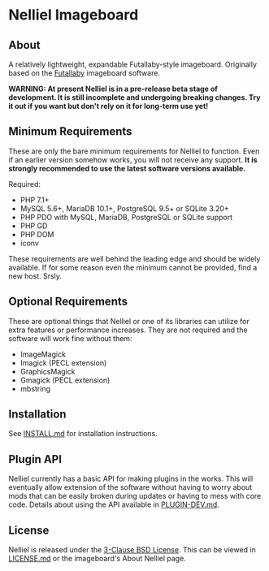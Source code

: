 # Nelliel Imageboard
## About
A relatively lightweight, expandable Futallaby-style imageboard. Originally based on the [Futallaby](https://www.1chan.net/futallaby/) imageboard software.

**WARNING: At present Nelliel is in a pre-release beta stage of development. It is still incomplete and undergoing breaking changes. Try it out if you want but don't rely on it for long-term use yet!**

## Minimum Requirements
These are only the bare minimum requirements for Nelliel to function. Even if an earlier version somehow works, you will not receive any support. **It is strongly recommended to use the latest software versions available.**

Required:
- PHP 7.1+
- MySQL 5.6+, MariaDB 10.1+, PostgreSQL 9.5+ or SQLite 3.20+
- PHP PDO with MySQL, MariaDB, PostgreSQL or SQLite support
- PHP GD
- PHP DOM
- iconv

These requirements are well behind the leading edge and should be widely available. If for some reason even the minimum cannot be provided, find a new host. Srsly.

## Optional Requirements
These are optional things that Nelliel or one of its libraries can utilize for extra features or performance increases. They are not required and the software will work fine without them:
- ImageMagick
- Imagick (PECL extension)
- GraphicsMagick
- Gmagick (PECL extension)
- mbstring

## Installation
See [INSTALL.md](INSTALL.md) for installation instructions.

## Plugin API
Nelliel currently has a basic API for making plugins in the works. This will eventually allow extension of the software without having to worry about mods that can be easily broken during updates or having to mess with core code. Details about using the API available in [PLUGIN-DEV.md](documentation/plugins/PLUGIN-DEV.md).

## License
Nelliel is released under the [3-Clause BSD License](https://opensource.org/licenses/BSD-3-Clause). This can be viewed in [LICENSE.md](LICENSE.md) or the imageboard's About Nelliel page.